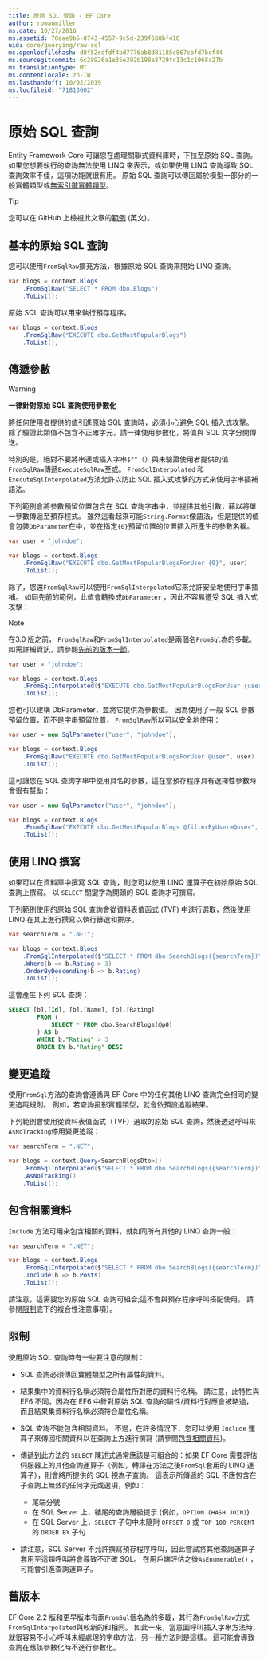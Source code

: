 ```yaml
---
title: 原始 SQL 查詢 - EF Core
author: rowanmiller
ms.date: 10/27/2016
ms.assetid: 70aae9b5-8743-4557-9c5d-239f688bf418
uid: core/querying/raw-sql
ms.openlocfilehash: d8f52edfdf4bd7776ab8d81185c867cbfd7bcf44
ms.sourcegitcommit: 6c28926a1e35e392b198a8729fc13c1c1968a27b
ms.translationtype: MT
ms.contentlocale: zh-TW
ms.lasthandoff: 10/02/2019
ms.locfileid: "71813602"
---
```

# <a name="raw-sql-queries"></a>原始 SQL 查詢

Entity Framework Core 可讓您在處理關聯式資料庫時，下拉至原始 SQL 查詢。 如果您想要執行的查詢無法使用 LINQ 來表示，或如果使用 LINQ 查詢導致 SQL 查詢效率不佳，這項功能就很有用。 原始 SQL 查詢可以傳回屬於模型一部分的一般實體類型或[無索引鍵實體類型](xref:core/modeling/keyless-entity-types)。

> [!TIP]  
> 您可以在 GitHub 上檢視此文章的[範例](https://github.com/aspnet/EntityFramework.Docs/tree/master/samples/core/Querying/Querying/RawSQL/Sample.cs) \(英文\)。

## <a name="basic-raw-sql-queries"></a>基本的原始 SQL 查詢

您可以使用`FromSqlRaw`擴充方法，根據原始 SQL 查詢來開始 LINQ 查詢。

<!-- [!code-csharp[Main](samples/core/Querying/RawSQL/Sample.cs)] -->
``` csharp
var blogs = context.Blogs
    .FromSqlRaw("SELECT * FROM dbo.Blogs")
    .ToList();
```

原始 SQL 查詢可以用來執行預存程序。

<!-- [!code-csharp[Main](samples/core/Querying/RawSQL/Sample.cs)] -->
``` csharp
var blogs = context.Blogs
    .FromSqlRaw("EXECUTE dbo.GetMostPopularBlogs")
    .ToList();
```

## <a name="passing-parameters"></a>傳遞參數

> [!WARNING]
> **一律針對原始 SQL 查詢使用參數化**
>
> 將任何使用者提供的值引進原始 SQL 查詢時，必須小心避免 SQL 插入式攻擊。 除了驗證此類值不包含不正確字元，請一律使用參數化，將值與 SQL 文字分開傳送。
>
> 特別的是，絕對不要將串連或插入字串`$""`（）與未驗證使用者提供的值`FromSqlRaw`傳遞`ExecuteSqlRaw`至或。 `FromSqlInterpolated` 和`ExecuteSqlInterpolated`方法允許以防止 SQL 插入式攻擊的方式來使用字串插補語法。

下列範例會將參數預留位置包含在 SQL 查詢字串中，並提供其他引數，藉以將單一參數傳遞至預存程式。 雖然這看起來可能`String.Format`像語法，但是提供的值會包裝`DbParameter`在中，並在指定`{0}`預留位置的位置插入所產生的參數名稱。

<!-- [!code-csharp[Main](samples/core/Querying/RawSQL/Sample.cs)] -->
``` csharp
var user = "johndoe";

var blogs = context.Blogs
    .FromSqlRaw("EXECUTE dbo.GetMostPopularBlogsForUser {0}", user)
    .ToList();
```

除了，您還`FromSqlRaw`可以使用`FromSqlInterpolated`它來允許安全地使用字串插補。 如同先前的範例，此值會轉換成`DbParameter` ，因此不容易遭受 SQL 插入式攻擊：

> [!NOTE]
> 在3.0 版之前， `FromSqlRaw`和`FromSqlInterpolated`是兩個名`FromSql`為的多載。 如需詳細資訊，請參閱[先前的版本一節](#previous-versions)。

<!-- [!code-csharp[Main](samples/core/Querying/RawSQL/Sample.cs)] -->
``` csharp
var user = "johndoe";

var blogs = context.Blogs
    .FromSqlInterpolated($"EXECUTE dbo.GetMostPopularBlogsForUser {user}")
    .ToList();
```

您也可以建構 DbParameter，並將它提供為參數值。 因為使用了一般 SQL 參數預留位置，而不是字串預留位置， `FromSqlRaw`所以可以安全地使用：

<!-- [!code-csharp[Main](samples/core/Querying/RawSQL/Sample.cs)] -->
``` csharp
var user = new SqlParameter("user", "johndoe");

var blogs = context.Blogs
    .FromSqlRaw("EXECUTE dbo.GetMostPopularBlogsForUser @user", user)
    .ToList();
```

這可讓您在 SQL 查詢字串中使用具名的參數，這在當預存程序具有選擇性參數時會很有幫助：

<!-- [!code-csharp[Main](samples/core/Querying/RawSQL/Sample.cs)] -->
``` csharp
var user = new SqlParameter("user", "johndoe");

var blogs = context.Blogs
    .FromSqlRaw("EXECUTE dbo.GetMostPopularBlogs @filterByUser=@user", user)
    .ToList();
```

## <a name="composing-with-linq"></a>使用 LINQ 撰寫

如果可以在資料庫中撰寫 SQL 查詢，則您可以使用 LINQ 運算子在初始原始 SQL 查詢上撰寫。 以 `SELECT` 關鍵字為開頭的 SQL 查詢才可撰寫。

下列範例使用的原始 SQL 查詢會從資料表值函式 (TVF) 中進行選取，然後使用 LINQ 在其上進行撰寫以執行篩選和排序。

<!-- [!code-csharp[Main](samples/core/Querying/RawSQL/Sample.cs)] -->
``` csharp
var searchTerm = ".NET";

var blogs = context.Blogs
    .FromSqlInterpolated($"SELECT * FROM dbo.SearchBlogs({searchTerm})")
    .Where(b => b.Rating > 3)
    .OrderByDescending(b => b.Rating)
    .ToList();
```

這會產生下列 SQL 查詢：

``` sql
SELECT [b].[Id], [b].[Name], [b].[Rating]
        FROM (
            SELECT * FROM dbo.SearchBlogs(@p0)
        ) AS b
        WHERE b."Rating" > 3
        ORDER BY b."Rating" DESC
```

## <a name="change-tracking"></a>變更追蹤

使用`FromSql`方法的查詢會遵循與 EF Core 中的任何其他 LINQ 查詢完全相同的變更追蹤規則。 例如，若查詢投影實體類型，就會依預設追蹤結果。

下列範例會使用從資料表值函式（TVF）選取的原始 SQL 查詢，然後透過呼叫來`AsNoTracking`停用變更追蹤：

<!-- [!code-csharp[Main](samples/core/Querying/RawSQL/Sample.cs)] -->
``` csharp
var searchTerm = ".NET";

var blogs = context.Query<SearchBlogsDto>()
    .FromSqlInterpolated($"SELECT * FROM dbo.SearchBlogs({searchTerm})")
    .AsNoTracking()
    .ToList();
```

## <a name="including-related-data"></a>包含相關資料

`Include` 方法可用來包含相關的資料，就如同所有其他的 LINQ 查詢一般：

<!-- [!code-csharp[Main](samples/core/Querying/RawSQL/Sample.cs)] -->
``` csharp
var searchTerm = ".NET";

var blogs = context.Blogs
    .FromSqlInterpolated($"SELECT * FROM dbo.SearchBlogs({searchTerm})")
    .Include(b => b.Posts)
    .ToList();
```

請注意，這需要您的原始 SQL 查詢可組合;這不會與預存程序呼叫搭配使用。 請參閱[限制](#limitations)底下的複合性注意事項）。

## <a name="limitations"></a>限制

使用原始 SQL 查詢時有一些要注意的限制：

* SQL 查詢必須傳回實體類型之所有屬性的資料。

* 結果集中的資料行名稱必須符合屬性所對應的資料行名稱。 請注意，此特性與 EF6 不同，因為在 EF6 中針對原始 SQL 查詢的屬性/資料行對應會被略過，而且結果集資料行名稱必須符合屬性名稱。

* SQL 查詢不能包含相關資料。 不過，在許多情況下，您可以使用 `Include` 運算子來傳回相關資料以在查詢上方進行撰寫 (請參閱[包含相關資料](#including-related-data))。

* 傳遞到此方法的 `SELECT` 陳述式通常應該是可組合的：如果 EF Core 需要評估伺服器上的其他查詢運算子（例如，轉譯在方法之後`FromSql`套用的 LINQ 運算子），則會將所提供的 SQL 視為子查詢。 這表示所傳遞的 SQL 不應包含在子查詢上無效的任何字元或選項，例如：
  * 尾端分號
  * 在 SQL Server 上，結尾的查詢層級提示 (例如，`OPTION (HASH JOIN)`)
  * 在 SQL Server 上，`SELECT` 子句中未隨附 `OFFSET 0` 或 `TOP 100 PERCENT` 的 `ORDER BY` 子句

* 請注意，SQL Server 不允許撰寫預存程序呼叫，因此嘗試將其他查詢運算子套用至這類呼叫將會導致不正確 SQL。 在用戶端評估之後`AsEnumerable()` ，可能會引進查詢運算子。

## <a name="previous-versions"></a>舊版本

EF Core 2.2 版和更早版本有兩`FromSql`個名為的多載，其行為`FromSqlRaw`方式`FromSqlInterpolated`與較新的和相同。 如此一來，當意圖呼叫插入字串方法時，就很容易不小心呼叫未經處理的字串方法，另一種方法則是這樣。 這可能會導致查詢在應該參數化時不進行參數化。
